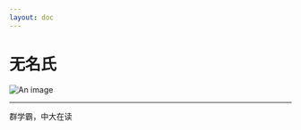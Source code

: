 ```yaml
---
layout: doc
---
```

# 无名氏
![An image](http://q1.qlogo.cn/g?b=qq&nk=2677423642&s=160)
_________________
群学霸，中大在读